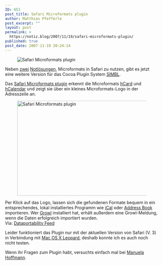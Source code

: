 ```yaml
---
ID: 651
post_title: Safari Microformats plugin
author: Matthias Pfefferle
post_excerpt: ""
layout: post
permalink: >
  https://notiz.blog/2007/11/19/safari-microformats-plugin/
published: true
post_date: 2007-11-19 20:24:14
---
```

<!-- wp:image {"align":"center"} -->
<div class="wp-block-image"><figure class="aligncenter"><img src="https://notiz.blog/wp-content/uploads/2007/11/safari_adresszeile.png" alt="Safari Microformats plugin"/></figure></div>
<!-- /wp:image -->

<!-- wp:paragraph -->
<p>Neben <a href="https://notiz.blog/2007/06/23/microformats-bookmarklet/">zwei</a> <a href="https://notiz.blog/2007/09/05/microformats-plugin-fuer-safari/">Notlösungen</a>, Microformats in Safari zu nutzen, gibt es jetzt eine weitere Version für das Cocoa Plugin System <a href="http://culater.net/software/SIMBL/SIMBL.php"><abbr title="Smart InputManager Bundle Loader">SIMBL</abbr></a>.</p>
<!-- /wp:paragraph -->

<!-- wp:paragraph -->
<p>Das <a href="http://www.zappatic.net/safarimicroformats/">Safari Microformats plugin</a> erkennt die Microformats <a href="http://microformats.org/wiki/hCard">hCard</a> und <a href="http://microformats.org/wiki/hCalendar">hCalendar</a> und zeigt sie über ein kleines Microformats-Logo in der Adresszeile an.</p>
<!-- /wp:paragraph -->

<!-- wp:image {"align":"center","width":480,"height":312} -->
<div class="wp-block-image"><figure class="aligncenter is-resized"><img src="https://notiz.blog/wp-content/uploads/2007/11/microformats_plugin.png" alt="Safari Microformats plugin" width="480" height="312"/></figure></div>
<!-- /wp:image -->

<!-- wp:paragraph -->
<p>Per Klick auf das Logo, lassen sich die gefundenen Formate bequem in ein entsprechendes, lokal installiertes Programm wie <a href="http://www.apple.com/de/macosx/features/300.html#ical">iCal</a> oder <a href="http://www.apple.com/de/macosx/features/300.html#addressbook">Address Book</a> importieren. Wer <a href="http://growl.info/">Growl</a> installiert hat, erhält außerdem eine Growl-Meldung, wenn die Daten erfolgreich importiert wurden.<br/> Via: <a href="http://feeds.feedburner.com/dataportability">Dataportability Feed</a></p>
<!-- /wp:paragraph -->

<!-- wp:paragraph -->
<p>Leider funktioniert das Plugin nur mit der aktuellen Version von Safari (V. 3) in Verbindung mit <a href="http://www.apple.com/de/macosx/leopard/">Mac OS X Leopard</a>, deshalb konnte ich es auch noch nicht testen.</p>
<!-- /wp:paragraph -->

<!-- wp:paragraph -->
<p>Wenn ihr Fragen zum Plugin habt, versuchts einfach mal bei <a href="http://www.pixelgraphix.de/log/2007-11/mikroformate-in-safari-anzeigen.php">Manuela Hoffmann</a>.</p>
<!-- /wp:paragraph -->